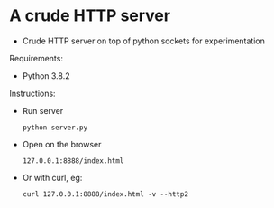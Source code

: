 # A crude HTTP server

- Crude HTTP server on top of python sockets for experimentation

Requirements:

- Python 3.8.2


Instructions:

- Run server

  ```
  python server.py
  ```


- Open on the browser

	```
	127.0.0.1:8888/index.html
	```

- Or with curl, eg:

	```
	curl 127.0.0.1:8888/index.html -v --http2 
	```